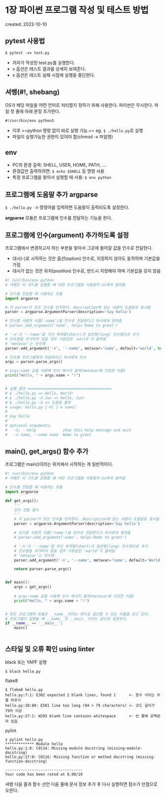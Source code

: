 # 1장 파이썬 프로그램 작성 및 테스트 방법
created: 2022-10-10



## pytest 사용법

`$ pytest -xv test.py`

- 저자가 작성한 test.py를 실행한다.
- v 옵션은 테스트 결과를 상세히 보여준다.
- x 옵션은 테스트 실패 시점에 실행을 중단한다. 


## 셔뱅(#!, shebang)

OS가 해당 파일을 어떤 언어로 처리할지 정하기 위해 사용한다. 파이썬은 무시한다. 파일 첫 줄에 아래 문장 추가한다.

`#!/usr/bin/env python3`

- 이후 ==python 명령 없이 바로 실행 가능.== eg. `$ ./hello.py`로 실행 
- 파일이 실행가능한 권한이 있어야 함(chmod -x 파일명)  


## env

- PC의 환경 출력: SHELL, USER, HOME, PATH, ....
- 환경값만 출력하려면: `$ echo $SHELL` 등 명령 사용
- 특정 프로그램을 찾아서 실행할 때 사용: `$ env python`


## 프로그램에 도움말 추가 argparse

`$ ./hello.py -h` 명령어를 입력하면 도움말이 출력되도록 설정한다.

**argparse** 모듈은 프로그램에 인수를 전달하는 기능을 한다.



## 프로그램에 인수(argument) 추가하도록 설정

프로그램에서 변경하고자 하는 부분을 찾아서 그곳에 들어갈 값을 인수로 전달한다. 

- 대시(-)로 시작하는 것은 옵션(option) 인수로, 지정하지 않아도 동작하며 기본값을 가짐
- 대시가 없는 것은 위치(position) 인수로, 반드시 지정해야 하며 기본값을 갖지 않음

```python
#! /usr/bin/env python
# 셔뱅은 이 코드를 실행할 때 어떤 프로그램을 사용할지 os에게 알려줌

# 인수를 전달할 때 사용하는 모듈
import argparse

# 이 parser가 모든 인수를 인지한다. description에 있는 내용이 도움말로 표시됨
parser = argparse.ArgumentParser(description='Say hello')

# 인사할 사람의 이름('name')을 인수로 전달한다고 파서에게 알려줌
# parser.add_argument('name', help='Name to greet')

# '-n'과 '--name'을 각각 축약형(short)과 일반형(long) 인수명으로 추가
# 인수명을 추가하지 않을 경우 기본값인 'world'가 출력됨
# 'metavar'는 인수명
parser.add_argument('-n', '--name', metavar='name', default='world', help='Name to greet')

# 인수를 프로그램에게 전달하라고 파서에게 지시
args = parser.parse_args()

# args.name 값을 사용해 인사 메시지 출력(metavar에 지정한 이름)
print("Hello, " + args.name + "!")


# 실행 결과 ======================================
# $ ./hello.py => Hello, World!
# $ ./hello.py -n Jun => Hello, Jun!
# $ ./hello.py -h => 도움말 출력
# usage: hello.py [-h] [-n name]
#
# Say hello
#
# optional arguments:
#   -h, --help            show this help message and exit
#   -n name, --name name  Name to greet

```


## main(), get_args() 함수 추가

프로그램은 main()이라는 위치에서 시작하는 게 일반적이다.

```python
#! /usr/bin/env python
# 셔뱅은 이 코드를 실행할 때 어떤 프로그램을 사용할지 os에게 알려줌

# 인수를 전달할 때 사용하는 모듈
import argparse

def get_args():
    '''
    인수 전용 함수
    '''
    # 이 parser가 모든 인수를 인지한다. description에 있는 내용이 도움말로 표시됨
    parser = argparse.ArgumentParser(description='Say hello')

    # 인사할 사람의 이름('name')을 인수로 전달한다고 파서에게 알려줌
    # parser.add_argument('name', help='Name to greet')

    # '-n'과 '--name'을 각각 축약형(short)과 일반형(long) 인수명으로 추가
    # 인수명을 추가하지 않을 경우 기본값인 'world'가 출력됨
    # 'metavar'는 인수명
    parser.add_argument('-n', '--name', metavar='name', default='World', help='Name to greet')

    return parser.parse_args()


def main():
    args = get_args()
    
    # args.name 값을 사용해 인사 메시지 출력(metavar에 지정한 이름)
    print("Hello, " + args.name + "!")


# 모든 프로그램과 모듈은 __name__이라는 변수로 접근할 수 있는 이름을 갖고 있다.
# 프로그램이 실행될 때 __name__이 __main__이라는 값으로 설정된다.
if __name__ == '__main__':
    main()
    
```


## 스타일 및 오류 확인 using linter

black 또는 YAPF 실행

`$ black hello.py`

flake8

```
$ flake8 hello.py
hello.py:7:1: E302 expected 2 blank lines, found 1      <- 함수 사이는 두 줄 띄우기
hello.py:20:80: E501 line too long (94 > 79 characters) <- 코드 길이가 79자 이상
hello.py:27:1: W293 blank line contains whitespace      <- 빈 줄에 공백문자 있음
```

pylint

```
❯ pylint hello.py
************* Module hello
hello.py:1:0: C0114: Missing module docstring (missing-module-docstring)
hello.py:27:0: C0116: Missing function or method docstring (missing-function-docstring)

-----------------------------------
Your code has been rated at 8.00/10
```

셔뱅 다음 줄과 함수 선언 다음 줄에 문서 정보 추가 후 다시 실행하면 점수가 만점으로 오른다.

